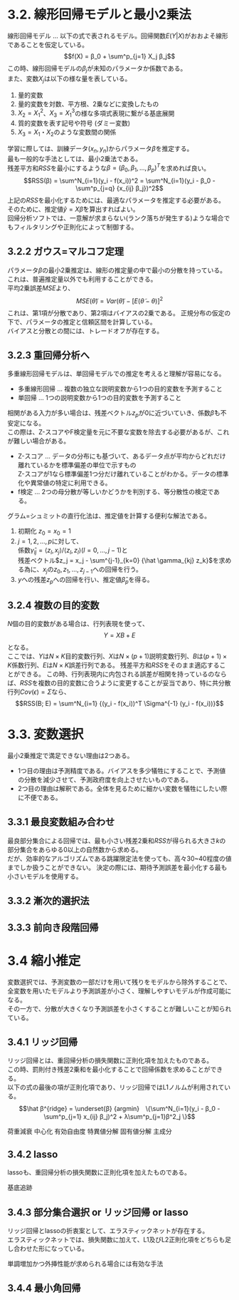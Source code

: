 # 3.2. 線形回帰モデルと最小2乗法
線形回帰モデル ... 以下の式で表されるモデル。回帰関数$E(Y|X)$がおおよそ線形であることを仮定している。
$$f(X) = β_0 + \sum^p_{j=1} X_j β_j$$
この時、線形回帰モデルの$β_j$が未知のパラメータか係数である。\
また、変数$X_j$は以下の様な量を表している。
1. 量的変数
2. 量的変数を対数、平方根、2乗などに変換したもの
3. $X_2 = X_1^2$、$X_3 = X_1^3$の様な多項式表現に繋がる基底展開
4. 質的変数を表す記号や符号 (ダミー変数)
5. $X_3 = X_1 ・ X_2$のような変数間の関係

学習に際しては、訓練データ$(x_n, y_n)$からパラメータ$β$を推定する。\
最も一般的な手法としては、最小2乗法である。\
残差平方和$RSS$を最小にするような$β = (β_0, β_1, ..., β_p)^T$を求めれば良い。
$$RSS(β) = \sum^N_{i=1}(y_i - f(x_i))^2 = \sum^N_{i=1}(y_i - β_0 - \sum^p_{j=q} {x_{ij} β_j})^2$$
上記の$RSS$を最小化するためには、最適なパラメータを推定する必要がある。\
そのために、推定値$\hat y = X \hat β$を算出すればよい。\
回帰分析ソフトでは、一意解が求まらない(ランク落ちが発生する)ような場合でもフィルタリングや正則化によって制御する。

## 3.2.2 ガウス=マルコフ定理
パラメータ$β$の最小2乗推定は、線形の推定量の中で最小の分散を持っている。\
これは、普遍推定量以外でも利用することができる。\
平均2乗誤差$MSE$より、
$$MSE(\tilde θ) = Var(\tilde θ) - [E(\tilde θ-θ)]^2$$
これは、第1項が分散であり、第2項はバイアスの2乗である。
正規分布の仮定の下で、パラメータの推定と信頼区間を計算している。\
バイアスと分散との間には、トレードオフが存在する。

## 3.2.3 重回帰分析へ
多重線形回帰モデルは、単回帰モデルでの推定を考えると理解が容易になる。
- 多重線形回帰 ... 複数の独立な説明変数から1つの目的変数を予測すること
- 単回帰 ... 1つの説明変数から1つの目的変数を予測すること

相関がある入力が多い場合は、残差ベクトル$z_p$が$0$に近づいていき、係数$\hat β$も不安定になる。\
この際は、Z-スコアやF検定量を元に不要な変数を除去する必要があるが、これが難しい場合がある。
- Z-スコア ... データの分布にも基づいて、あるデータ点が平均からどれだけ離れているかを標準偏差の単位で示すもの\
 Z-スコアが1なら標準偏差1つ分だけ離れていることがわかる。データの標準化や異常値の特定に利用できる。
- f検定 ... 2つの母分散が等しいかどうかを判別する、等分散性の検定である。

グラム=シュミットの直行化法は、推定値を計算する便利な解法である。
1. 初期化 $z_0 = x_0 = 1$
2. $j=1,2,...,p$に対して、\
 係数$\hat \gamma_{lj} = \langle z_l, x_j \rangle / \langle z_l, z_l \rangle (l=0, ..., j-1)$と\
 残差ベクトル$z_j = x_j - \sum^{j-1}_{k=0} {\hat \gamma_{kj} z_k}$を求める為に、$x_j$の$z_0, z_1, ..., z_{j-1}$への回帰を行う。
3. $y$への残差$z_p$への回帰を行い、推定値$\hat β_p$を得る。

## 3.2.4 複数の目的変数
$N$個の目的変数がある場合は、行列表現を使って、
$$Y=XB+E$$
となる。\
ここでは、$Y$は$N×K$目的変数行列、$X$は$N×(p+1)$説明変数行列、$B$は$(p+1)×K$係数行列、$E$は$N×K$誤差行列である。
残差平方和$RSS$をそのまま適応することができる。
この時、行列表現内に内包される誤差が相関を持っているのならば、$RSS$を複数の目的変数に合うように変更することが妥当であり、特に共分散行列$Cov(\epsilon) = \Sigma$なら、
$$RSS(B; E) = \sum^N_{i=1} {(y_i - f(x_i))^T \Sigma^{-1} (y_i - f(x_i))}$$

# 3.3. 変数選択
最小2乗推定で満足できない理由は2つある。
- 1つ目の理由は予測精度である。バイアスを多少犠牲にすることで、予測値の分散を減少させて、予測政府度を向上させたいものである。
- 2つ目の理由は解釈である。全体を見るために細かい変数を犠牲にしたい際に不便である。

## 3.3.1 最良変数組み合わせ
最良部分集合による回帰では、最も小さい残差2乗和$RSS$が得られる大きさ$k$の部分集合をあらゆる0以上の自然数から求める。\
だが、効率的なアルゴリズムである跳躍限定法を使っても、高々30~40程度の値までしか扱うことができない。
決定の際には、期待予測誤差を最小化する最も小さいモデルを使用する。

## 3.3.2 漸次的選択法


## 3.3.3 前向き段階回帰


# 3.4 縮小推定
変数選択では、予測変数の一部だけを用いて残りをモデルから除外することで、全変数を用いたモデルより予測誤差が小さく、理解しやすいモデルが作成可能になる。\
その一方で、分散が大きくなり予測誤差を小さくすることが難しいことが知られている。

## 3.4.1 リッジ回帰
リッジ回帰とは、重回帰分析の損失関数に正則化項を加えたものである。\
この時、罰則付き残差2乗和を最小化することで回帰係数を求めることができる。\
以下の式の最後の項が正則化項であり、リッジ回帰ではL1ノルムが利用されている。
$$\hat β^{ridge} = \underset{β} {argmin}　\{\sum^N_{i=1}(y_i - β_0 - \sum^p_{j=1} x_{ij} β_j)^2 + λ\sum^p_{j=1}β^2_j \}$$

荷重減衰
中心化
有効自由度
特異値分解
固有値分解
主成分

## 3.4.2 lasso
lassoも、重回帰分析の損失関数に正則化項を加えたものである。


基底追跡

## 3.4.3 部分集合選択 or リッジ回帰 or lasso
リッジ回帰とlassoの折衷案として、エラスティックネットが存在する。\
エラスティックネットでは、損失関数に加えて、L1及びL2正則化項をどちらも足し合わせた形になっている。

単調増加かつ外挿性能が求められる場合には有効な手法

## 3.4.4 最小角回帰

